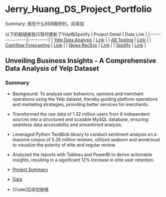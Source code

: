 # Jerry_Huang_DS_Project_Portfolio

Summary: 我在什么时间做好的，后续加


以下的超链接我只暂时更新了Yelp和Spotify
| Project Detail | Data Link |
|:---------------:|:---------:|
| [Yelp Data Analysis](https://github.com/J-hjr/Jerry_Huang_DS_Project_Portfolio/tree/main/Yelp_Data_Analysis) | [Link](https://drive.google.com/drive/folders/1EFwoFE55A2rtDRsnGJCiDG58cen3rQFZ) |
| [AB Testing](https://github.com/J-hjr/Jerry_Huang_DS_Project_Portfolio/tree/main/ABtest) | [Link](https://drive.google.com/drive/folders/1BUx-tWf8rn2cTpcAkfoC0dzP4D-ES7QP?usp=drive_link) |
| [Cashflow Forecasting](https://github.com/J-hjr/Jerry_Huang_DS_Project_Portfolio/tree/main/CashFlow_Forecasting) | [Link](https://drive.google.com/drive/folders/1Y0ts5BbmGLXMe9WSRl_d-LI45MWEFa4o?usp=drive_link) |
| [News RecSys](https://github.com/datoujinggzj/DS_Project_Portfolio/tree/main/recommender_system) | [Link](https://drive.google.com/drive/folders/1LrT2WKYZksDkVkp710fpFRZVIwu9PAxf?usp=drive_link) |
| [Spotify](https://github.com/J-hjr/Jerry_Huang_DS_Project_Portfolio/tree/main/Spotify) | [Link](https://drive.google.com/drive/folders/1fTegCMoLUX1kmEcOu6uF1shaHXY8ZbeZ) |

## Unveiling Business Insights - A Comprehensive Data Analysis of Yelp Dataset


### Summary

- Background: To analyze user behaviors, opinions and merchant operations using the Yelp dataset, thereby guiding platform operations and marketing strategies, providing better services for merchants.
- Transformed the raw data of 1.32 million users from 6 independent sources into a structured and scalable MySQL database, ensuring seamless data accessibility and streamlined analysis.
- Leveraged Python TextBlob library to conduct sentiment analysis on a massive corpus of 5.26 million reviews, utilized seaborn and wordcloud to visualize the polarity of elite and regular review.
- Analyzed the reports with Tableau and PowerBI to derive actionable insights, resulting in a significant 12% increase in elite user retention.

- [Project Summary](https://github.com/J-hjr/Jerry_Huang_DS_Project_Portfolio/tree/main/Yelp_Data_Analysis)
- [Data](https://drive.google.com/drive/folders/1EFwoFE55A2rtDRsnGJCiDG58cen3rQFZ)
- [Code]后续加链接
